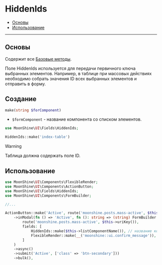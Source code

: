 # HiddenIds

- [Основы](#basics)
- [Использование](#use)

---

<a name="basics"></a>
## Основы

Содержит все [Базовые методы](/docs/{{version}}/fields/basic-methods).

Поле HiddenIds используется для передачи первичного ключа выбранных элементов. Например, в таблице при массовых действиях необходимо собрать значения ID всех выбранных элементов и отправить в форму.

<a name="make"></a>
## Создание

```php
make(string $forComponent)
```

- `$formComponent` - название компонента со списком элементов.

```php
use MoonShine\UI\Fields\HiddenIds;

HiddenIds::make('index-table')
```

> [!WARNING]
> Таблица должна содержать поле ID.

<a name="use"></a>
## Использование

```php
use MoonShine\UI\Components\FlexibleRender;
use MoonShine\UI\Components\ActionButton;
use MoonShine\UI\Fields\HiddenIds;
use MoonShine\UI\Components\FormBuilder;

//...

ActionButton::make('Active', route('moonshine.posts.mass-active', $this->uriKey()))
    ->inModal(fn () => 'Active', fn (): string => (string) FormBuilder::make(
        route('moonshine.posts.mass-active', $this->uriKey()),
        fields: [
            HiddenIds::make($this->listComponentName()), // название компонента, из которого необходимо получить ID
            FlexibleRender::make(__('moonshine::ui.confirm_message')),
        ]
    )
    ->async()
    ->submit('Active', ['class' => 'btn-secondary']))
    ->bulk(),
```
